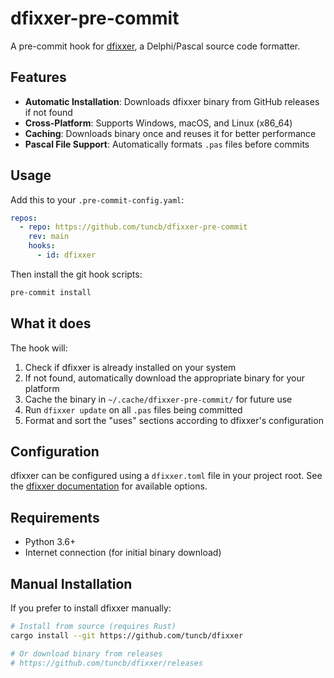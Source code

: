 # dfixxer-pre-commit

A pre-commit hook for [dfixxer](https://github.com/tuncb/dfixxer), a Delphi/Pascal source code formatter.

## Features

- **Automatic Installation**: Downloads dfixxer binary from GitHub releases if not found
- **Cross-Platform**: Supports Windows, macOS, and Linux (x86_64)
- **Caching**: Downloads binary once and reuses it for better performance
- **Pascal File Support**: Automatically formats `.pas` files before commits

## Usage

Add this to your `.pre-commit-config.yaml`:

```yaml
repos:
  - repo: https://github.com/tuncb/dfixxer-pre-commit
    rev: main
    hooks:
      - id: dfixxer
```

Then install the git hook scripts:

```bash
pre-commit install
```

## What it does

The hook will:
1. Check if dfixxer is already installed on your system
2. If not found, automatically download the appropriate binary for your platform
3. Cache the binary in `~/.cache/dfixxer-pre-commit/` for future use
4. Run `dfixxer update` on all `.pas` files being committed
5. Format and sort the "uses" sections according to dfixxer's configuration

## Configuration

dfixxer can be configured using a `dfixxer.toml` file in your project root. See the [dfixxer documentation](https://github.com/tuncb/dfixxer) for available options.

## Requirements

- Python 3.6+
- Internet connection (for initial binary download)

## Manual Installation

If you prefer to install dfixxer manually:

```bash
# Install from source (requires Rust)
cargo install --git https://github.com/tuncb/dfixxer

# Or download binary from releases
# https://github.com/tuncb/dfixxer/releases
```